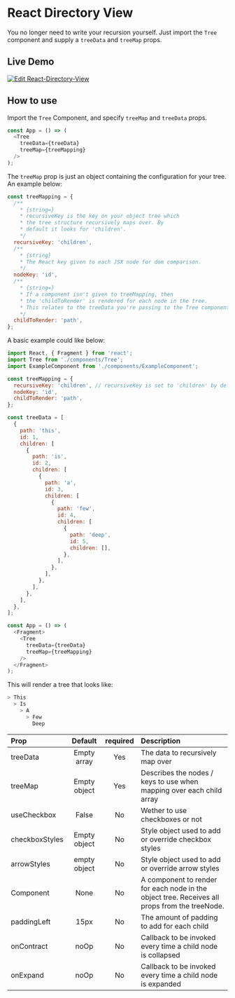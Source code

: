 # React Directory View

You no longer need to write your recursion yourself. 
Just import the ```Tree``` component and supply a ```treeData``` and ```treeMap``` props.

## Live Demo

[![Edit React-Directory-View](https://codesandbox.io/static/img/play-codesandbox.svg)](https://codesandbox.io/s/github/brodeynewman/react-directory-view)

## How to use

Import the ```Tree``` Component, and specify ```treeMap``` and ```treeData``` props.

```javascript
const App = () => (
  <Tree
    treeData={treeData}
    treeMap={treeMapping}
  />
);
```

The ```treeMap``` prop is just an object containing the configuration for your tree. An example below:

```javascript
const treeMapping = {
  /**
    * {string=}
    * recursiveKey is the key on your object tree which
    * the tree structure recursively maps over. By
    * default it looks for 'children'.
    */
  recursiveKey: 'children',
  /**
    * {string}
    * The React key given to each JSX node for dom comparison.
    */
  nodeKey: 'id',
  /**
    * {string=}
    * If a component isn't given to treeMapping, then
    * the 'childToRender' is rendered for each node in the tree.
    * This relates to the treeData you're passing to the Tree component.
    */
  childToRender: 'path',
};
```

A basic example could like below: 

```javascript
import React, { Fragment } from 'react';
import Tree from './components/Tree';
import ExampleComponent from './components/ExampleComponent';

const treeMapping = {
  recursiveKey: 'children', // recursiveKey is set to 'children' by default
  nodeKey: 'id',
  childToRender: 'path',
};

const treeData = [
  {
    path: 'this',
    id: 1,
    children: [
      {
        path: 'is',
        id: 2,
        children: [
          {
            path: 'a',
            id: 3,
            children: [
              {
                path: 'few',
                id: 4,
                children: [
                  {
                    path: 'deep',
                    id: 5,
                    children: [],
                  },
                ],
              },
            ],
          },
        ],
      },
    ],
  },
];

const App = () => (
  <Fragment>
    <Tree
      treeData={treeData}
      treeMap={treeMapping}
    />
  </Fragment>
);
```

This will render a tree that looks like:

  ```bash
  > This
    > Is
      > A
        > Few
          Deep
  ```

|  Prop  | Default |  required  | Description |
:--------|:--------:|:----------:|:------------
treeData | Empty array | Yes | The data to recursively map over
treeMap  | Empty object | Yes | Describes the nodes / keys to use when mapping over each child array
useCheckbox | False | No | Wether to use checkboxes or not
checkboxStyles | Empty object | No | Style object used to add or override checkbox styles
arrowStyles | empty object | No | Style object used to add or override arrow styles
Component | None | No | A component to render for each node in the object tree. Receives all props from the treeNode.
paddingLeft | 15px | No | The amount of padding to add for each child
onContract | noOp | No | Callback to be invoked every time a child node is collapsed
onExpand | noOp | No | Callback to be invoked every time a child node is expanded
